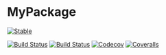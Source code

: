 # MyPackage

[![Stable](https://img.shields.io/badge/docs-stable-blue.svg)](https://zekeriyasari.github.io/MyPackage.jl)
<!-- [![Stable](https://img.shields.io/badge/docs-stable-blue.svg)](https://zekeriyasari.github.io/MyPackage.jl/stable) -->
<!-- [![Dev](https://img.shields.io/badge/docs-dev-blue.svg)](https://zekeriyasari.github.io/MyPackage.jl/dev) -->
[![Build Status](https://travis-ci.com/zekeriyasari/MyPackage.jl.svg?branch=master)](https://travis-ci.com/zekeriyasari/MyPackage.jl)
[![Build Status](https://ci.appveyor.com/api/projects/status/github/zekeriyasari/MyPackage.jl?svg=true)](https://ci.appveyor.com/project/zekeriyasari/MyPackage-jl)
[![Codecov](https://codecov.io/gh/zekeriyasari/MyPackage.jl/branch/master/graph/badge.svg)](https://codecov.io/gh/zekeriyasari/MyPackage.jl)
[![Coveralls](https://coveralls.io/repos/github/zekeriyasari/MyPackage.jl/badge.svg?branch=master)](https://coveralls.io/github/zekeriyasari/MyPackage.jl?branch=master)
